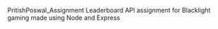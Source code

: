 PritishPoswal_Assignment
Leaderboard API assignment for Blacklight gaming made using Node and Express